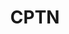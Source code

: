 ---
codehost: https://github.com/cptn-io/el-cptn
logohandle: cptnio
sort: cptn
title: CPTN
website: https://cptn.io/
---